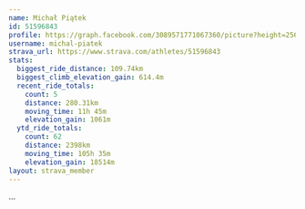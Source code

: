 ```yaml
---
name: Michał Piątek
id: 51596843
profile: https://graph.facebook.com/3089571771067360/picture?height=256&width=256
username: michal-piatek
strava_url: https://www.strava.com/athletes/51596843
stats:
  biggest_ride_distance: 109.74km
  biggest_climb_elevation_gain: 614.4m
  recent_ride_totals:
    count: 5
    distance: 280.31km
    moving_time: 11h 45m
    elevation_gain: 1061m
  ytd_ride_totals:
    count: 62
    distance: 2398km
    moving_time: 105h 35m
    elevation_gain: 18514m
layout: strava_member
--- 
```

...
